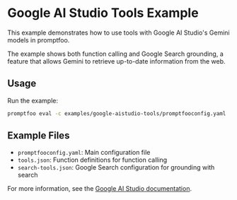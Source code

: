 # Google AI Studio Tools Example

This example demonstrates how to use tools with Google AI Studio's Gemini models in promptfoo.

The example shows both function calling and Google Search grounding, a feature that allows Gemini to retrieve up-to-date information from the web.

## Usage

Run the example:

```bash
promptfoo eval -c examples/google-aistudio-tools/promptfooconfig.yaml
```

## Example Files

- `promptfooconfig.yaml`: Main configuration file
- `tools.json`: Function definitions for function calling
- `search-tools.json`: Google Search configuration for grounding with search

For more information, see the [Google AI Studio documentation](https://ai.google.dev/docs).
